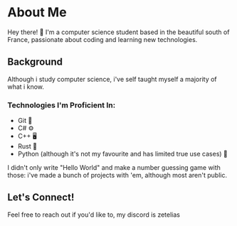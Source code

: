 # About Me

Hey there! 👋 I'm a computer science student based in the beautiful south of France, passionate about coding and learning new technologies.

## Background

Although i study computer science, i've self taught myself a majority of what i know.

### Technologies I'm Proficient In:
- Git 🌟
- C# ⚙️
- C++ 🖥️
- Rust 🦀
- Python (although it's not my favourite and has limited true use cases) 🐍

I didn't only write "Hello World" and make a number guessing game with those: i've made a bunch of projects with 'em, although most aren't public.

## Let's Connect!

Feel free to reach out if you'd like to, my discord is zetelias
